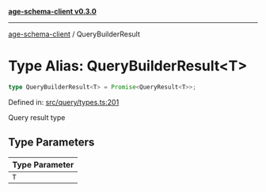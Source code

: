 [**age-schema-client v0.3.0**](../index.md)

***

[age-schema-client](../index.md) / QueryBuilderResult

# Type Alias: QueryBuilderResult\<T\>

```ts
type QueryBuilderResult<T> = Promise<QueryResult<T>>;
```

Defined in: [src/query/types.ts:201](https://github.com/standardbeagle/ageSchemaClient/blob/main/src/query/types.ts#L201)

Query result type

## Type Parameters

| Type Parameter |
| ------ |
| `T` |
